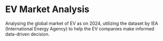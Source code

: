 # EV Market Analysis
Analysing the global market of EV as on 2024, utilizing the dataset by IEA (International Energy Agency) to help the EV companies make informed data-driven decision.
